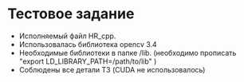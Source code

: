# Тестовое задание
- Исполняемый файл HR_cpp.
- Использовалась библиотека opencv 3.4
- Необходимые библиотеки в папке /lib. (необходимо прописать "export LD_LIBRARY_PATH=/path/to/lib" )
- Соблюдены все детали ТЗ (CUDA не использовалось)

